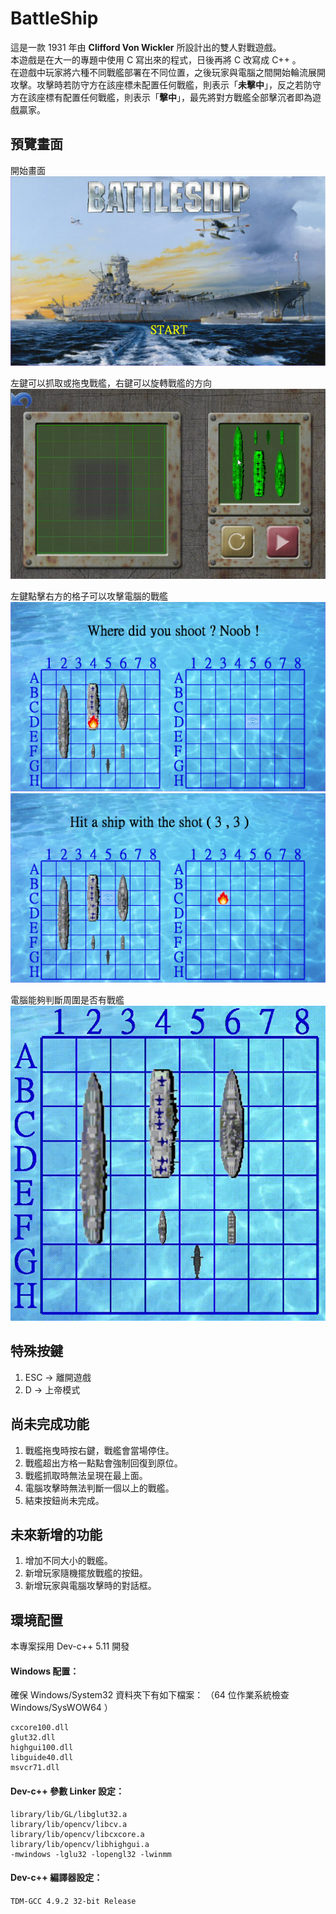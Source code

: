 # BattleShip
這是一款 1931 年由 **Clifford Von Wickler** 所設計出的雙人對戰遊戲。<br>
本遊戲是在大一的專題中使用 C 寫出來的程式，日後再將 C 改寫成 C++ 。<br>
在遊戲中玩家將六種不同戰艦部署在不同位置，之後玩家與電腦之間開始輪流展開攻擊。攻擊時若防守方在該座標未配置任何戰艦，則表示「**未擊中**」，反之若防守方在該座標有配置任何戰艦，則表示「**擊中**」，最先將對方戰艦全部擊沉者即為遊戲贏家。

## 預覽畫面
開始畫面<br>
![開始畫面](/preview/main.png)

左鍵可以抓取或拖曳戰艦，右鍵可以旋轉戰艦的方向<br>
![擺放戰艦](/preview/place_ship.gif)

左鍵點擊右方的格子可以攻擊電腦的戰艦<br>
![沒攻擊到戰艦](/preview/not_hit_ship.png)
![攻擊到戰艦](/preview/hit_ship.png "攻擊到戰艦")

電腦能夠判斷周圍是否有戰艦<br>
![電腦攻擊](/preview/computer_AI_attack.gif)

## 特殊按鍵
1. ESC -> 離開遊戲
1. D -> 上帝模式

## 尚未完成功能
1. 戰艦拖曳時按右鍵，戰艦會當場停住。
1. 戰艦超出方格一點點會強制回復到原位。
1. 戰艦抓取時無法呈現在最上面。
1. 電腦攻擊時無法判斷一個以上的戰艦。
1. 結束按鈕尚未完成。

## 未來新增的功能
1. 增加不同大小的戰艦。
1. 新增玩家隨機擺放戰艦的按鈕。
1. 新增玩家與電腦攻擊時的對話框。

## 環境配置
本專案採用 Dev-c++ 5.11 開發

#### Windows 配置：
確保 Windows/System32 資料夾下有如下檔案：
（64 位作業系統檢查 Windows/SysWOW64 ）
```
cxcore100.dll
glut32.dll
highgui100.dll
libguide40.dll
msvcr71.dll
```

#### Dev-c++ 參數 Linker 設定：
```
library/lib/GL/libglut32.a
library/lib/opencv/libcv.a
library/lib/opencv/libcxcore.a
library/lib/opencv/libhighgui.a
-mwindows -lglu32 -lopengl32 -lwinmm
```

#### Dev-c++ 編譯器設定：
```TDM-GCC 4.9.2 32-bit Release```
